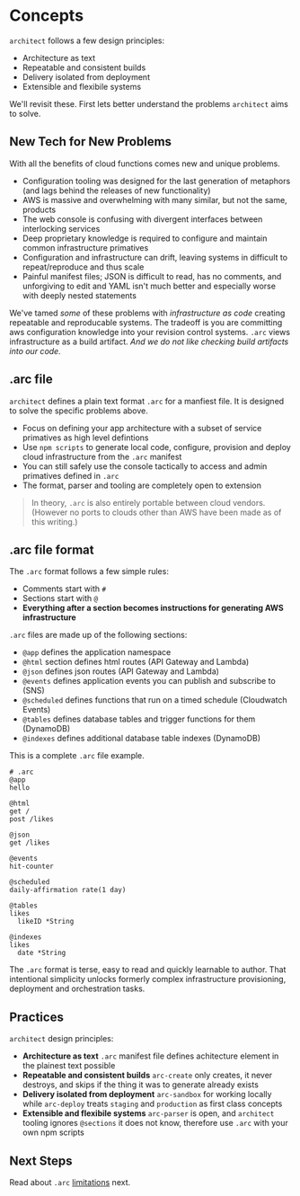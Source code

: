 # Concepts

`architect` follows a few design principles:

- Architecture as text
- Repeatable and consistent builds
- Delivery isolated from deployment
- Extensible and flexibile systems

We'll revisit these. First lets better understand the problems `architect` aims to solve.

## New Tech for New Problems

With all the benefits of cloud functions comes new and unique problems.

- Configuration tooling was designed for the last generation of metaphors (and lags behind the releases of new functionality)
- AWS is massive and overwhelming with many similar, but not the same, products
- The web console is confusing with divergent interfaces between interlocking services
- Deep proprietary knowledge is required to configure and maintain common infrastructure primatives
- Configuration and infrastructure can drift, leaving systems in difficult to repeat/reproduce and thus scale
- Painful manifest files; JSON is difficult to read, has no comments, and unforgiving to edit and YAML isn't much better and especially worse with deeply nested statements

We've tamed _some_ of these problems with _infrastructure as code_ creating repeatable and reproducable systems. The tradeoff is you are committing aws configuration knowledge into your revision control systems. `.arc` views infrastructure as a build artifact. *And we do not like checking build artifacts into our code.*

## .arc file

`architect` defines a plain text format `.arc` for a manfiest file. It is designed to solve the specific problems above.

- Focus on defining your app architecture with a subset of service primatives as high level defintions
- Use `npm scripts` to  generate local code, configure, provision and deploy cloud infrastructure from the `.arc` manifest
- You can still safely use the console tactically to access and admin primatives defined in `.arc`
- The format, parser and tooling are completely open to extension

> In theory, `.arc` is also entirely portable between cloud vendors. (However no ports to clouds other than AWS have been made as of this writing.)

## .arc file format

The `.arc` format follows a few simple rules:

- Comments start with `#`
- Sections start with `@`
- **Everything after a section becomes instructions for generating AWS infrastructure**

`.arc` files are made up of the following sections: 

- `@app` defines the application namespace
- `@html` section defines html routes (API Gateway and Lambda)
- `@json`  defines json routes (API Gateway and Lambda)
- `@events` defines application events you can publish and subscribe to (SNS)
- `@scheduled` defines functions that run on a timed schedule (Cloudwatch Events)
- `@tables` defines database tables and trigger functions for them (DynamoDB)
- `@indexes` defines additional database table indexes (DynamoDB)

This is a complete `.arc` file example. 

```arc
# .arc
@app
hello

@html
get /
post /likes

@json
get /likes

@events
hit-counter

@scheduled
daily-affirmation rate(1 day)

@tables
likes
  likeID *String

@indexes
likes
  date *String
```

The `.arc` format is terse, easy to read and quickly learnable to author. That intentional simplicity unlocks formerly complex infrastructure provisioning, deployment and orchestration tasks.

## Practices

`architect` design principles:

- **Architecture as text** `.arc` manifest file defines achitecture element in the plainest text possible
- **Repeatable and consistent builds** `arc-create` only creates, it never destroys, and skips if the thing it was to generate already exists
- **Delivery isolated from deployment** `arc-sandbox` for working locally while `arc-deploy` treats `staging` and `production` as first class concepts
- **Extensible and flexibile systems** `arc-parser` is open, and `architect` tooling ignores `@sections` it does not know, therefore use `.arc` with your own npm scripts

## Next Steps

Read about `.arc` [limitations](/intro/limits) next. 

